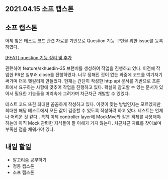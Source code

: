 ## 2021.04.15 소프 캡스톤

## 소프 캡스톤

어제 찾은 테스트 코드 관련 자료를 기반으로 Question 기능 구현을 위한 issue를 등록하였다.

[[FEAT] question 기능 정리 및 추가](https://github.com/SKHUED-IN/skhuedin/issues/35)

관련하여 feature/skhuedin-35 브랜치를 생성하여 작업을 진행하고 있다. 이전에 작업한 PR은 일부러 close를 진행하였다. 너무 정해진 것이 없는 와중에 코드를 여기저기 써가며 더욱 헷갈리게 만들었다. 현재는 간단히 작성한 http api 문서를 기반으로 프론트에서 요구하는 사항에 맞추어 작업을 진행하고 있다. 확실히 참고할 수 있는 문서가 있어서 필요한 기능들을 머리속에 그려가며 차근차근 개발할 수 있었다.

테스트 코드 또한 최대한 꼼꼼하게 작성하고 있다. 이것이 맞는 방법인지는 모르겠지만 최대한 해당 테스트에서 모든 값이 검증할 수 있도록 작성하려 하고 있다. 테스트는 언제나 어려운 것 같다.. 특히 이제 controller layer에 MockMvc와 같은 객체를 사용해야 하는데 아직 Mock 관련한 지식들이 잘 이해가 가지 않는다. 차근차근 자료를 찾아보며 부족한 점을 채워가야 겠다.

## 내일 할일
 - 알고리즘 공부하기
 - 정통 캡스톤
 - 소프 캡스톤